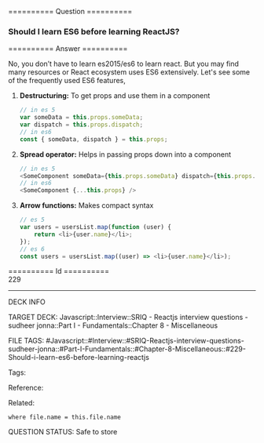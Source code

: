 ========== Question ==========  

### Should I learn ES6 before learning ReactJS?  

========== Answer ==========  

No, you don’t have to learn es2015/es6 to learn react. But you may find many
resources or React ecosystem uses ES6 extensively. Let's see some of the
frequently used ES6 features,

1.  **Destructuring:** To get props and use them in a component

    ```javascript
    // in es 5
    var someData = this.props.someData;
    var dispatch = this.props.dispatch;
    // in es6
    const { someData, dispatch } = this.props;
    ```

2.  **Spread operator:** Helps in passing props down into a component

    ```javascript
    // in es 5
    <SomeComponent someData={this.props.someData} dispatch={this.props.dispatch} />
    // in es6
    <SomeComponent {...this.props} />
    ```

3.  **Arrow functions:** Makes compact syntax

    ```javascript
    // es 5
    var users = usersList.map(function (user) {
        return <li>{user.name}</li>;
    });
    // es 6
    const users = usersList.map((user) => <li>{user.name}</li>);
    ```

========== Id ==========  
229

---

DECK INFO

TARGET DECK: Javascript::Interview::SRIQ - Reactjs interview questions - sudheer jonna::Part I - Fundamentals::Chapter 8 - Miscellaneous

FILE TAGS: #Javascript::#Interview::#SRIQ-Reactjs-interview-questions-sudheer-jonna::#Part-I-Fundamentals::#Chapter-8-Miscellaneous::#229-Should-i-learn-es6-before-learning-reactjs

Tags:

Reference:

Related:

```dataview
where file.name = this.file.name
```
QUESTION STATUS: Safe to store
